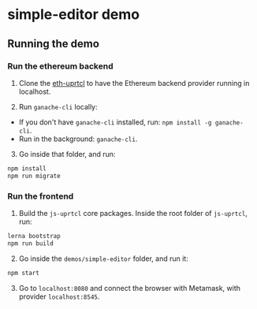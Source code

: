 # simple-editor demo

## Running the demo

### Run the ethereum backend

1. Clone the [eth-uprtcl](https://github.com/uprtcl/eth-uprtcl) to have the Ethereum backend provider running in localhost.

2. Run `ganache-cli` locally:

- If you don't have `ganache-cli` installed, run: `npm install -g ganache-cli`.
- Run in the background: `ganache-cli`.

3. Go inside that folder, and run:

```bash
npm install
npm run migrate
```

### Run the frontend

1. Build the `js-uprtcl` core packages. Inside the root folder of `js-uprtcl`, run: 

```bash
lerna bootstrap
npm run build
```

2. Go inside the `demos/simple-editor` folder, and run it:

```bash
npm start
```

3. Go to `localhost:8080` and connect the browser with Metamask, with provider `localhost:8545`.

